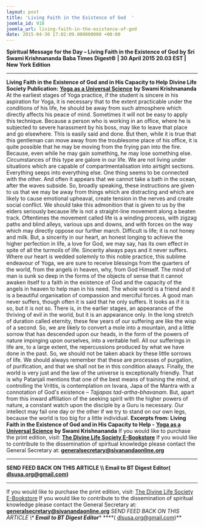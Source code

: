 ```yaml
---
layout: post
title: 'Living Faith in the Existence of God  '
joomla_id: 918
joomla_url: living-faith-in-the-existence-of-god
date: 2015-04-30 17:02:09.000000000 +00:00
---
```

**Spiritual Message for the Day – Living Faith in the Existence of God by Sri Swami Krishnananda**
**Baba Times Digest© | 30 April 2015 20.03 EST | New York Edition**
* * *
**Living Faith in the Existence of God and in His Capacity to Help**
**Divine Life Society Publication:** [**Yoga as a Universal Science**](http://www.swami-krishnananda.org/univ/univ_14.html) **by Swami Krishnananda**
At the earliest stages of Yoga practice, if the student is sincere in his aspiration for Yoga, it is necessary that to the extent practicable under the conditions of his life, he should be away from such atmosphere which directly affects his peace of mind. Sometimes it will not be easy to apply this technique. Because a person who is working in an office, where he is subjected to severe harassment by his boss, may like to leave that place and go elsewhere. This is easily said and done. But then, while it is true that this gentleman can move away from the troublesome place of his office, it is quite possible that he may be moving from the frying pan into the fire. Because, even while he may gain something, he may lose something else. Circumstances of this type are galore in our life. We are not living under situations which are capable of compartmentalisation into airtight sections. Everything seeps into everything else. One thing seems to be connected with the other. And often it appears that we cannot take a bath in the ocean, after the waves subside. So, broadly speaking, these instructions are given to us that we may be away from things which are distracting and which are likely to cause emotional upheaval, create tension in the nerves and create social conflict. We should take this admonition that is given to us by the elders seriously because life is not a straight-line movement along a beaten track.
Oftentimes the movement called life is a winding process, with zigzag paths and blind alleys, various ups and downs, and with forces on the way which may directly oppose our further march. Difficult is life; it is not honey and milk. But, a sincerity in our heart, an honest longing to achieve the higher perfection in life, a love for God, we may say, has its own effect in spite of all the turmoils of life. Sincerity always pays and it never suffers. Where our heart is wedded solemnly to this noble practice, this sublime endeavour of Yoga, we are sure to receive blessings from the quarters of the world, from the angels in heaven, why, from God Himself.
The mind of man is sunk so deep in the forms of the objects of sense that it cannot awaken itself to a faith in the existence of God and the capacity of the angels in heaven to help man in his need. The whole world is a friend and it is a beautiful organisation of compassion and merciful forces. A good man never suffers, though often it is said that he only suffers. It looks as if it is so, but it is not so. There is, in the earlier stages, an appearance of the thriving of evil in the world, but it is an appearance only. In the long stretch of duration called eternity, these few years of our suffering are like the wisp of a second. So, we are likely to convert a mole into a mountain, and a little sorrow that has descended upon our heads, in the form of the powers of nature impinging upon ourselves, into a veritable hell. All our sufferings in life are, to a large extent, the repercussions produced by what we have done in the past. So, we should not be taken aback by these little sorrows of life. We should always remember that these are processes of purgation, of purification, and that we shall not be in this condition always. Finally, the world is very just and the law of the universe is exceptionally friendly.
That is why Patanjali mentions that one of the best means of training the mind, of controlling the Vrittis, is contemplation on Isvara, Japa of the Mantra with a connotation of God's existence – _Tajjapas tad-artha-bhavanam_. But, apart from this inward affiliation of the seeking spirit with the higher powers of nature, a constant watch upon the disciple by a Guru is necessary. Our intellect may fail one day or the other if we try to stand on our own legs, because the world is too big for a little individual.
**Excerpts from:**  **Living Faith in the Existence of God and in His Capacity to Help -** [**Yoga as a Universal Science**](http://www.swami-krishnananda.org/univ/univ_14.html) **by Swami Krishnananda**
If you would like to purchase the print edition, visit: **[The Divine Life Society E-Bookstore](http://www.dlshq.org/download/download.htm)**
If you would like to contribute to the dissemination of spiritual knowledge please contact the General Secretary at: [](mailto:%20%3Cscript%20type=%27text/javascript%27%3E%20%3C%21--%20var%20prefix%20=%20%27ma%27%20+%20%27il%27%20+%20%27to%27;%20var%20path%20=%20%27hr%27%20+%20%27ef%27%20+%20%27=%27;%20var%20addy57016%20=%20%27generalsecretary%27%20+%20%27@%27;%20addy57016%20=%20addy57016%20+%20%27sivanandaonline%27%20+%20%27.%27%20+%20%27org%27;%20document.write%28%27%3Ca%20%27%20+%20path%20+%20%27%5C%27%27%20+%20prefix%20+%20%27:%27%20+%20addy57016%20+%20%27%5C%27%3E%27%29;%20document.write%28addy57016%29;%20document.write%28%27%3C%5C/a%3E%27%29;%20//--%3E%5Cn%20%3C/script%3E%3Cscript%20type=%27text/javascript%27%3E%20%3C%21--%20document.write%28%27%3Cspan%20style=%5C%27display:%20none;%5C%27%3E%27%29;%20//--%3E%20%3C/script%3EThis%20email%20address%20is%20being%20protected%20from%20spambots.%20You%20need%20JavaScript%20enabled%20to%20view%20it.%20%3Cscript%20type=%27text/javascript%27%3E%20%3C%21--%20document.write%28%27%3C/%27%29;%20document.write%28%27span%3E%27%29;%20//--%3E%20%3C/script%3E?subject=Contribution%20to%20Dissemination%20of%20Spiritual%20Knowledge) **generalsecretary@sivanandaonline.org**
****
**SEND FEED BACK ON THIS ARTICLE \\\ Email to BT Digest Editor[](mailto:%20%3Cscript%20type=%27text/javascript%27%3E%20%3C%21--%20var%20prefix%20=%20%27ma%27%20+%20%27il%27%20+%20%27to%27;%20var%20path%20=%20%27hr%27%20+%20%27ef%27%20+%20%27=%27;%20var%20addy72654%20=%20%27dlsusa.org%27%20+%20%27@%27;%20addy72654%20=%20addy72654%20+%20%27gmail%27%20+%20%27.%27%20+%20%27com%27;%20document.write%28%27%3Ca%20%27%20+%20path%20+%20%27%5C%27%27%20+%20prefix%20+%20%27:%27%20+%20addy72654%20+%20%27%5C%27%3E%27%29;%20document.write%28addy72654%29;%20document.write%28%27%3C%5C/a%3E%27%29;%20//--%3E%5Cn%20%3C/script%3E%3Cscript%20type=%27text/javascript%27%3E%20%3C%21--%20document.write%28%27%3Cspan%20style=%5C%27display:%20none;%5C%27%3E%27%29;%20//--%3E%20%3C/script%3EThis%20email%20address%20is%20being%20protected%20from%20spambots.%20You%20need%20JavaScript%20enabled%20to%20view%20it.%20%3Cscript%20type=%27text/javascript%27%3E%20%3C%21--%20document.write%28%27%3C/%27%29;%20document.write%28%27span%3E%27%29;%20//--%3E%20%3C/script%3E?subject=DLS%20Posts)( [dlsusa.org@gmail.com](mailto:dlsusa.org@gmail.com))**
* * *
  
If you would like to purchase the print edition, visit: [The Divine Life Society E-Bookstore](http://www.dlshq.org/download/download.htm)
If you would like to contribute to the dissemination of spiritual knowledge please contact the General Secretary at: **[generalsecretary@sivanandaonline.org](mailto:generalsecretary@sivanandaonline.org)**
**SEND FEED BACK ON THIS ARTICLE \\\**  **Email to BT Digest Editor**** [](mailto:%20%3Cscript%20type=%27text/javascript%27%3E%20%3C%21--%20var%20prefix%20=%20%27ma%27%20+%20%27il%27%20+%20%27to%27;%20var%20path%20=%20%27hr%27%20+%20%27ef%27%20+%20%27=%27;%20var%20addy72654%20=%20%27dlsusa.org%27%20+%20%27@%27;%20addy72654%20=%20addy72654%20+%20%27gmail%27%20+%20%27.%27%20+%20%27com%27;%20document.write%28%27%3Ca%20%27%20+%20path%20+%20%27%5C%27%27%20+%20prefix%20+%20%27:%27%20+%20addy72654%20+%20%27%5C%27%3E%27%29;%20document.write%28addy72654%29;%20document.write%28%27%3C%5C/a%3E%27%29;%20//--%3E%5Cn%20%3C/script%3E%3Cscript%20type=%27text/javascript%27%3E%20%3C%21--%20document.write%28%27%3Cspan%20style=%5C%27display:%20none;%5C%27%3E%27%29;%20//--%3E%20%3C/script%3EThis%20email%20address%20is%20being%20protected%20from%20spambots.%20You%20need%20JavaScript%20enabled%20to%20view%20it.%20%3Cscript%20type=%27text/javascript%27%3E%20%3C%21--%20document.write%28%27%3C/%27%29;%20document.write%28%27span%3E%27%29;%20//--%3E%20%3C/script%3E?subject=DLS%20Posts)****( [dlsusa.org@gmail.com](mailto:dlsusa.org@gmail.com))**  
